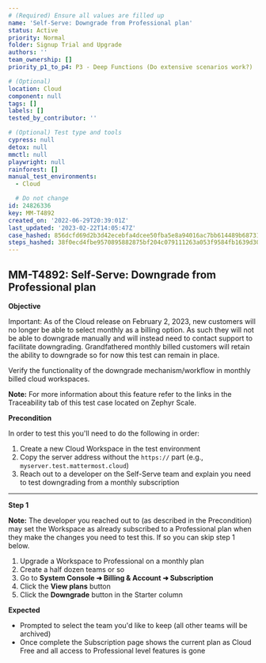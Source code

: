 ```yaml
---
# (Required) Ensure all values are filled up
name: 'Self-Serve: Downgrade from Professional plan'
status: Active
priority: Normal
folder: Signup Trial and Upgrade
authors: ''
team_ownership: []
priority_p1_to_p4: P3 - Deep Functions (Do extensive scenarios work?)

# (Optional)
location: Cloud
component: null
tags: []
labels: []
tested_by_contributor: ''

# (Optional) Test type and tools
cypress: null
detox: null
mmctl: null
playwright: null
rainforest: []
manual_test_environments:
  - Cloud

  # Do not change
id: 24826336
key: MM-T4892
created_on: '2022-06-29T20:39:01Z'
last_updated: '2023-02-22T14:05:47Z'
case_hashed: 856dcfd69d2b3d42ecebfa4dcee50fba5e8a94016ac7bb614489b687317e3be7813270d7093d4f35ddb518bb3a6d4967
steps_hashed: 38f0ecd4fbe9570895882875bf204c079111263a053f9584fb1639d30b7347d34a0311cae0a86a360d7b8a396992b441
---
```


<!-- (Auto-generated) Based on frontmatter's "key" and "name" -->

## MM-T4892: Self-Serve: Downgrade from Professional plan

**Objective**

Important: As of the Cloud release on February 2, 2023, new customers will no longer be able to select monthly as a billing option. As such they will not be able to downgrade manually and will instead need to contact support to facilitate downgrading. Grandfathered monthly billed customers will retain the ability to downgrade so for now this test can remain in place.

Verify the functionality of the downgrade mechanism/workflow in monthly billed cloud workspaces.

**Note:** For more information about this feature refer to the links in the Traceability tab of this test case located on Zephyr Scale.

**Precondition**

In order to test this you'll need to do the following in order:

1. Create a new Cloud Workspace in the test environment
2. Copy the server address without the `https://` part (e.g., `myserver.test.mattermost.cloud`)
3. Reach out to a developer on the Self-Serve team and explain you need to test downgrading from a monthly subscription

---

**Step 1**

**Note:** The developer you reached out to (as described in the Precondition) may set the Workspace as already subscribed to a Professional plan when they make the changes you need to test this. If so you can skip step 1 below.

1. Upgrade a Workspace to Professional on a monthly plan
2. Create a half dozen teams or so
3. Go to **System Console ➜ Billing & Account ➜ Subscription**
4. Click the **View plans** button
5. Click the **Downgrade** button in the Starter column

**Expected**

- Prompted to select the team you'd like to keep (all other teams will be archived)
- Once complete the Subscription page shows the current plan as Cloud Free and all access to Professional level features is gone
